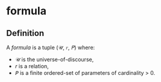 # formula

## Definition

A _formula_ is a tuple (𝒰, 𝑟, 𝘗) where:

- 𝒰 is the universe-of-discourse,
- 𝑟 is a relation,
- 𝘗 is a finite ordered-set of parameters of cardinality > 0.